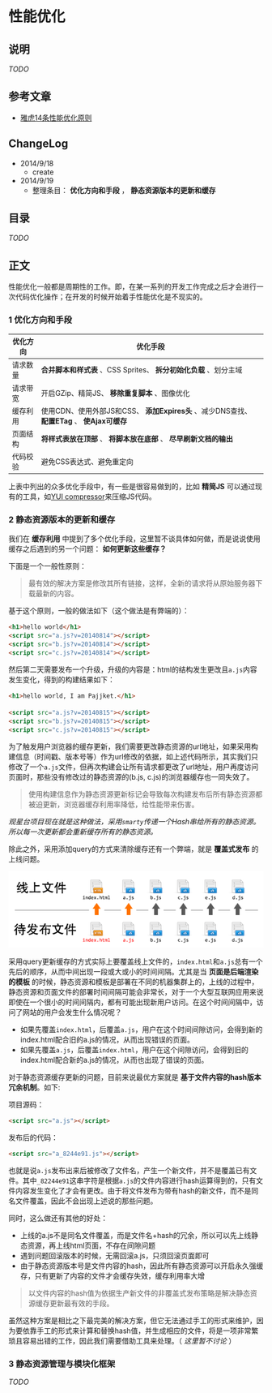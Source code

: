 # 性能优化

## 说明

*TODO*

## 参考文章

- [雅虎14条性能优化原则](https://developer.yahoo.com/performance/rules.html)

## ChangeLog

- 2014/9/18
    - create
- 2014/9/19
    - 整理条目： **优化方向和手段** ， **静态资源版本的更新和缓存**

## 目录

*TODO*

## 正文

性能优化一般都是周期性的工作。即，在某一系列的开发工作完成之后才会进行一次代码优化操作；在开发的时候开始着手性能优化是不现实的。

### 1 优化方向和手段

| 优化方向 | 优化手段 |
| -------- | -------- |
| 请求数量 | **合并脚本和样式表** 、CSS Sprites、 **拆分初始化负载** 、划分主域 |
| 请求带宽 | 开启GZip、精简JS、 **移除重复脚本** 、图像优化 |
| 缓存利用 | 使用CDN、使用外部JS和CSS、 **添加Expires头** 、减少DNS查找、 **配置ETag** 、 **使Ajax可缓存** |
| 页面结构 | **将样式表放在顶部** 、 **将脚本放在底部** 、 **尽早刷新文档的输出** |
| 代码校验 | 避免CSS表达式、避免重定向 |

上表中列出的众多优化手段中，有一些是很容易做到的，比如 **精简JS** 可以通过现有的工具，如[YUI compressor](http://yui.github.io/yuicompressor/)来压缩JS代码。

### 2 静态资源版本的更新和缓存

我们在 **缓存利用** 中提到了多个优化手段，这里暂不谈具体如何做，而是说说使用缓存之后遇到的另一个问题： **如何更新这些缓存？** 

下面是一个一般性原则：

> 最有效的解决方案是修改其所有链接，这样，全新的请求将从原始服务器下载最新的内容。

基于这个原则，一般的做法如下（这个做法是有弊端的）：

```html
<h1>hello world</h1>
<script src="a.js?v=20140814"></script>
<script src="b.js?v=20140814"></script>
<script src="c.js?v=20140814"></script>
```

然后第二天需要发布一个升级，升级的内容是：html的结构发生更改且`a.js`内容发生变化，得到的构建结果如下：

```html
<h1>hello world, I am Pajjket.</h1>

<script src="a.js?v=20140815"></script>
<script src="b.js?v=20140815"></script>
<script src="c.js?v=20140815"></script>
```

为了触发用户浏览器的缓存更新，我们需要更改静态资源的url地址，如果采用构建信息（时间戳、版本号等）作为url修改的依据，如上述代码所示，其实我们只修改了一个`a.js`文件，但再次构建会让所有请求都更改了url地址，用户再度访问页面时，那些没有修改过的静态资源的(b.js, c.js)的浏览器缓存也一同失效了。

> 使用构建信息作为静态资源更新标记会导致每次构建发布后所有静态资源都被迫更新，浏览器缓存利用率降低，给性能带来伤害。

*观星台项目现在就是这种做法，采用`smarty`传递一个Hash串给所有的静态资源。所以每一次更新都会重新缓存所有的静态资源。*

除此之外，采用添加query的方式来清除缓存还有一个弊端，就是 **覆盖式发布** 的上线问题。

![](assets/po/1.png)

采用query更新缓存的方式实际上要覆盖线上文件的，`index.html`和`a.js`总有一个先后的顺序，从而中间出现一段或大或小的时间间隔。尤其是当 **页面是后端渲染的模板** 的时候，静态资源和模板是部署在不同的机器集群上的，上线的过程中，静态资源和页面文件的部署时间间隔可能会非常长，对于一个大型互联网应用来说即使在一个很小的时间间隔内，都有可能出现新用户访问。在这个时间间隔中，访问了网站的用户会发生什么情况呢？

* 如果先覆盖`index.html`，后覆盖`a.js`，用户在这个时间间隙访问，会得到新的index.html配合旧的a.js的情况，从而出现错误的页面。
* 如果先覆盖`a.js`，后覆盖`index.html`，用户在这个间隙访问，会得到旧的index.html配合新的a.js的情况，从而也出现了错误的页面。

对于静态资源缓存更新的问题，目前来说最优方案就是 **基于文件内容的hash版本冗余机制**。如下:

项目源码：

```html
<script src="a.js"></script>
```

发布后的代码：

```html
<script src="a_8244e91.js"></script>
```

也就是说`a.js`发布出来后被修改了文件名，产生一个新文件，并不是覆盖已有文件。其中`_82244e91`这串字符是根据`a.js`的文件内容进行hash运算得到的，只有文件内容发生变化了才会有更改。由于将文件发布为带有hash的新文件，而不是同名文件覆盖，因此不会出现上述说的那些问题。

同时，这么做还有其他的好处：

* 上线的a.js不是同名文件覆盖，而是文件名+hash的冗余，所以可以先上线静态资源，再上线html页面，不存在间隙问题
* 遇到问题回滚版本的时候，无需回滚a.js，只须回滚页面即可
* 由于静态资源版本号是文件内容的hash，因此所有静态资源可以开启永久强缓存，只有更新了内容的文件才会缓存失效，缓存利用率大增

> 以文件内容的hash值为依据生产新文件的非覆盖式发布策略是解决静态资源缓存更新最有效的手段。

虽然这种方案是相比之下最完美的解决方案，但它无法通过手工的形式来维护，因为要依靠手工的形式来计算和替换hash值，并生成相应的文件，将是一项非常繁琐且容易出错的工作，因此我们需要借助工具来处理。（ *这里暂不讨论* ）

### 3 静态资源管理与模块化框架

*TODO*